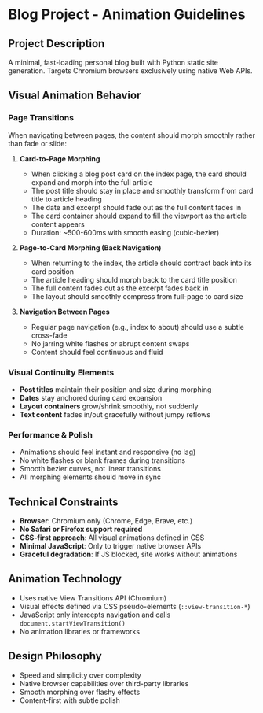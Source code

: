 # Blog Project - Animation Guidelines

## Project Description
A minimal, fast-loading personal blog built with Python static site generation. Targets Chromium browsers exclusively using native Web APIs.

## Visual Animation Behavior

### Page Transitions
When navigating between pages, the content should morph smoothly rather than fade or slide:

1. **Card-to-Page Morphing**
   - When clicking a blog post card on the index page, the card should expand and morph into the full article
   - The post title should stay in place and smoothly transform from card title to article heading
   - The date and excerpt should fade out as the full content fades in
   - The card container should expand to fill the viewport as the article content appears
   - Duration: ~500-600ms with smooth easing (cubic-bezier)

2. **Page-to-Card Morphing (Back Navigation)**
   - When returning to the index, the article should contract back into its card position
   - The article heading should morph back to the card title position
   - The full content fades out as the excerpt fades back in
   - The layout should smoothly compress from full-page to card size

3. **Navigation Between Pages**
   - Regular page navigation (e.g., index to about) should use a subtle cross-fade
   - No jarring white flashes or abrupt content swaps
   - Content should feel continuous and fluid

### Visual Continuity Elements
- **Post titles** maintain their position and size during morphing
- **Dates** stay anchored during card expansion
- **Layout containers** grow/shrink smoothly, not suddenly
- **Text content** fades in/out gracefully without jumpy reflows

### Performance & Polish
- Animations should feel instant and responsive (no lag)
- No white flashes or blank frames during transitions
- Smooth bezier curves, not linear transitions
- All morphing elements should move in sync

## Technical Constraints
- **Browser**: Chromium only (Chrome, Edge, Brave, etc.)
- **No Safari or Firefox support required**
- **CSS-first approach**: All visual animations defined in CSS
- **Minimal JavaScript**: Only to trigger native browser APIs
- **Graceful degradation**: If JS blocked, site works without animations

## Animation Technology
- Uses native View Transitions API (Chromium)
- Visual effects defined via CSS pseudo-elements (`::view-transition-*`)
- JavaScript only intercepts navigation and calls `document.startViewTransition()`
- No animation libraries or frameworks

## Design Philosophy
- Speed and simplicity over complexity
- Native browser capabilities over third-party libraries
- Smooth morphing over flashy effects
- Content-first with subtle polish
